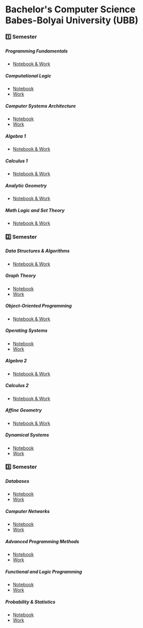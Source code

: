# Bachelor's Computer Science Babes-Bolyai University (UBB)

### 1️⃣ Semester 
##### Programming Fundamentals
 - [Notebook & Work](https://github.com/rusuraluca/uni-computer-science/tree/main/First%20Year/Programming%20Fundamentals)
 
##### Computational Logic
 - [Notebook](https://invented-oviraptor-ff0.notion.site/Computational-Logic-b47c39c13f2d4740bad128c4605c685b)
 - [Work]()
 
##### Computer Systems Architecture
 - [Notebook](https://invented-oviraptor-ff0.notion.site/Computer-Systems-Architecture-af5a9c663f5f423d8087b6d344c2a56f)
 - [Work]()
 
##### Algebra 1
 - [Notebook & Work](https://github.com/rusuraluca/uni-computer-science/tree/main/First%20Year/Algebra%201)

##### Calculus 1
 - [Notebook & Work](https://github.com/rusuraluca/uni-computer-science/tree/main/First%20Year/Calculus%201)

##### Analytic Geometry
 - [Notebook & Work](https://github.com/rusuraluca/uni-computer-science/tree/main/First%20Year/Analytic%20Geometry)

##### Math Logic and Set Theory
 - [Notebook & Work](https://github.com/rusuraluca/uni-computer-science/tree/main/First%20Year/Math%20Logic%20and%20Set%20Theory)

### 2️⃣ Semester 
##### Data Structures & Algorithms
 - [Notebook & Work](https://github.com/rusuraluca/uni-computer-science/tree/main/First%20Year/DSA)

##### Graph Theory
 - [Notebook]()
 - [Work]()
 
##### Object-Oriented Programming
 - [Notebook & Work](https://github.com/rusuraluca/uni-computer-science/tree/main/First%20Year/OOP)
 
##### Operating Systems
 - [Notebook]()
 - [Work]()
 
##### Algebra 2
 - [Notebook & Work](https://github.com/rusuraluca/uni-computer-science/tree/main/First%20Year/Algebra%202)

##### Calculus 2
 - [Notebook & Work](https://github.com/rusuraluca/uni-computer-science/tree/main/First%20Year/%20Calculus%202)

##### Affine Geometry
 - [Notebook & Work](https://github.com/rusuraluca/uni-computer-science/tree/main/First%20Year/Affine%20Geometry)


##### Dynamical Systems
 - [Notebook]()
 - [Work]()

### 3️⃣ Semester
##### Databases
 - [Notebook](https://invented-oviraptor-ff0.notion.site/Databases-7dfbe775da0d43ab9d96e39f34481d13)
 - [Work](https://github.com/rusuraluca/uni-computer-science/tree/main/Second%20Year/Databases)
 
##### Computer Networks
 - [Notebook]()
 - [Work](https://github.com/rusuraluca/uni-computer-science/tree/main/Second%20Year/Computer%20Networks)

##### Advanced Programming Methods
 - [Notebook]()
 - [Work](https://github.com/rusuraluca/uni-computer-science/tree/main/Second%20Year/Advanced%20Programming%20Methods)

##### Functional and Logic Programming
 - [Notebook]()
 - [Work](https://github.com/rusuraluca/uni-computer-science/tree/main/Second%20Year/PLF)

##### Probability & Statistics
 - [Notebook]()
 - [Work](https://github.com/rusuraluca/uni-computer-science/tree/main/Second%20Year/Probability%20%26%20Statistics)